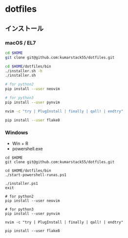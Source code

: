 # dotfiles

## インストール

### macOS / EL7

```bash
cd $HOME
git clone git@github.com:kumarstack55/dotfiles.git

cd $HOME/dotfiles/bin
./installer.sh -h
./installer.sh

# for python2
pip install --user neovim

# for python3
pip install --user pynvim

nvim -c "try | PlugInstall | finally | qall! | endtry"

pip install --user flake8
```

### Windows

* Win + R
* powershell.exe

```
cd $HOME
git clone git@github.com:kumarstack55/dotfiles.git

cd $HOME/dotfiles/bin
./start-powershell-runas.ps1
```

```
./installer.ps1
exit
```

```
# for python2
pip install --user neovim

# for python3
pip install --user pynvim

nvim -c "try | PlugInstall | finally | qall! | endtry"

pip install --user flake8
```